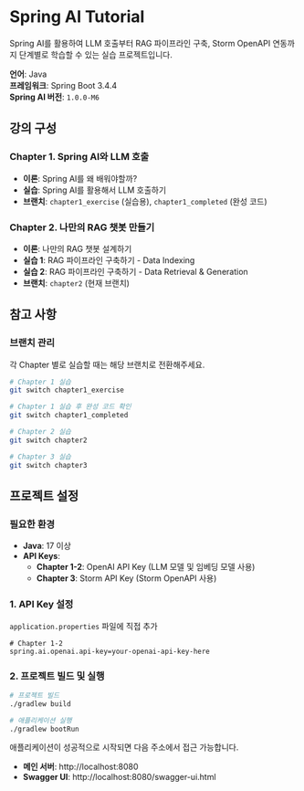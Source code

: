 # Spring AI Tutorial

Spring AI를 활용하여 LLM 호출부터 RAG 파이프라인 구축, Storm OpenAPI 연동까지 단계별로 학습할 수 있는 실습 프로젝트입니다.

**언어**: Java  
**프레임워크**: Spring Boot 3.4.4        
**Spring AI 버전**: `1.0.0-M6`

## 강의 구성

### Chapter 1. Spring AI와 LLM 호출
- **이론**: Spring AI를 왜 배워야할까?
- **실습**: Spring AI를 활용해서 LLM 호출하기
- **브랜치**: `chapter1_exercise` (실습용), `chapter1_completed` (완성 코드)

### Chapter 2. 나만의 RAG 챗봇 만들기
- **이론**: 나만의 RAG 챗봇 설계하기
- **실습 1**: RAG 파이프라인 구축하기 - Data Indexing
- **실습 2**: RAG 파이프라인 구축하기 - Data Retrieval & Generation
- **브랜치**: `chapter2` (현재 브랜치)


## 참고 사항

### 브랜치 관리
각 Chapter 별로 실습할 때는 해당 브랜치로 전환해주세요.

```bash
# Chapter 1 실습
git switch chapter1_exercise

# Chapter 1 실습 후 완성 코드 확인
git switch chapter1_completed

# Chapter 2 실습
git switch chapter2

# Chapter 3 실습
git switch chapter3
```

## 프로젝트 설정

### 필요한 환경
- **Java**: 17 이상
- **API Keys**:
    - **Chapter 1-2**: OpenAI API Key (LLM 모델 및 임베딩 모델 사용)
    - **Chapter 3**: Storm API Key (Storm OpenAPI 사용)

### 1. API Key 설정

`application.properties` 파일에 직접 추가
```properties
# Chapter 1-2
spring.ai.openai.api-key=your-openai-api-key-here
```

### 2. 프로젝트 빌드 및 실행

```bash
# 프로젝트 빌드
./gradlew build

# 애플리케이션 실행
./gradlew bootRun
```

애플리케이션이 성공적으로 시작되면 다음 주소에서 접근 가능합니다.
- **메인 서버**: http://localhost:8080
- **Swagger UI**: http://localhost:8080/swagger-ui.html
